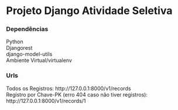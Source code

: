 # Projeto Django Atividade Seletiva

<h3>Dependências</h3>
Python<br>
Djangorest<br>
django-model-utils<br>
Ambiente Virtual/virtualenv<br>

<h3>Urls</h3>
Todos os Registros: http://127.0.0.1:8000/v1/records <br>
Registro por Chave-PK (erro 404 caso não tiver registros): http://127.0.0.1:8000/v1/records/1


